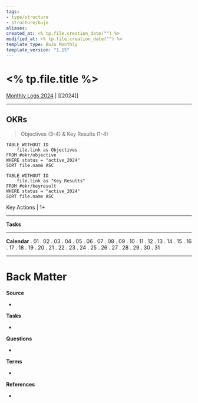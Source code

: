 ```yaml
---
tags: 
- type/structure
- structure/bujo
aliases: 
created_at: <% tp.file.creation_date("") %>
modified_at: <% tp.file.creation_date("") %>
template_type: BuJo Monthly
template_version: "1.15"
---
```


# <% tp.file.title %>

<!-- Main STRUCTURE of my content -->
[Monthly Logs 2024](Monthly%20Logs%202024.md) | [[2024]]
___

## OKRs
> Objectives (3-4) & Key Results (1-4)
<!-- DataView table, use example and modify -->
```dataview
TABLE WITHOUT ID
	file.link as Objectives
FROM #okr/objective 
WHERE status = "active_2024"
SORT file.name ASC
```

```dataview
TABLE WITHOUT ID
	file.link as "Key Results"
FROM #okr/keyresult 
WHERE status = "active_2024"
SORT file.name ASC
```

Key Actions | 1+

___

**Tasks**


___

**Calendar**
. 01
. 02 
. 03
. 04
. 05
. 06
. 07
. 08
. 09
. 10
. 11
. 12
. 13
. 14
. 15
. 16
. 17
. 18 
. 19
. 20
. 21
. 22
. 23
. 24
. 25
. 26 
. 27
. 28
. 29
. 30
. 31

***
# Back Matter
**Source**
<!-- Always keep a link to the source- --> 
- 

**Tasks**
<!-- What remains to be done with this note? --> 
- 

**Questions**
<!-- What remains for you to consider? --> 
- 

**Terms**
<!-- Links to definition pages. -->
- 

**References**
<!-- Links to pages not referenced in the content. -->
- 
